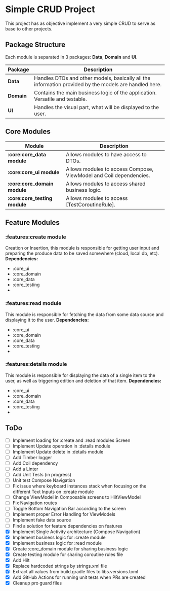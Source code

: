 # Simple CRUD Project
This project has as objective implement a very simple CRUD to serve as base to other projects.

## Package Structure
Each module is separated in 3 packages: **Data**, **Domain** and **UI**.

| Package    | Description                                                                                           |
|------------|-------------------------------------------------------------------------------------------------------|
| **Data**   | Handles DTOs and other models, basically all the information provided by the models are handled here. |
| **Domain** | Contains the main business logic of the application. Versatile and testable.                          |
| **UI**     | Handles the visual part, what will be displayed to the user.                                          |

## Core Modules
| Module                        | Description                                                        |
|-------------------------------|--------------------------------------------------------------------|
| **:core:core_data module**    | Allows modules to have access to DTOs.                             |
| **:core:core_ui module**      | Allows modules to access Compose, ViewModel and Coil dependencies. |
| **:core:core_domain module**  | Allows modules to access shared business logic.                    |
| **:core:core_testing module** | Allows modules to access [TestCoroutineRule].                      |

## Feature Modules
### :features:create module
Creation or Insertion, this module is responsible for getting user input and preparing the produce data to be saved somewhere (cloud, local db, etc).
**Dependencies:**
- :core_ui
- :core_domain
- :core_data
- :core_testing
- 
### :features:read module
This module is responsible for fetching the data from some data source and displaying it to the user.
**Dependencies:**
- :core_ui
- :core_domain
- :core_data
- :core_testing
- 
### :features:details module
This module is responsible for displaying the data of a single item to the user, as well as triggering edition and deletion of that item.
**Dependencies:**
- :core_ui
- :core_domain
- :core_data
- :core_testing
- 
## ToDo
- [ ] Implement loading for :create and :read modules Screen
- [ ] Implement Update operation in :details module
- [ ] Implement Update delete in :details module
- [ ] Add Timber logger
- [ ] Add Coil dependency
- [ ] Add a Linter
- [ ] Add Unit Tests (in progress)
- [ ] Unit test Compose Navigation
- [ ] Fix issue where keyboard instances stack when focusing on the different Text Inputs on :create module
- [ ] Change ViewModel in Composable screens to HiltViewModel
- [ ] Fix Navigation routes
- [ ] Toggle Bottom Navigation Bar according to the screen
- [ ] Implement proper Error Handling for ViewModels
- [ ] Implement fake data source
- [ ] Find a solution for feature dependencies on features
- [x] Implement Single Activity architecture (Compose Navigation)
- [x] Implement business logic for :create module
- [x] Implement business logic for :read module
- [x] Create :core_domain module for sharing business logic
- [x] Create testing module for sharing coroutine rules file
- [x] Add Hilt
- [x] Replace hardcoded strings by strings.xml file
- [x] Extract all values from build.gradle files to libs.versions.toml
- [x] Add GitHub Actions for running unit tests when PRs are created
- [x] Cleanup pro guard files